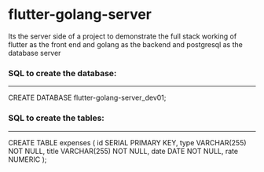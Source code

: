 # flutter-golang-server
Its the server side of a project to demonstrate the full stack working of flutter as the front end and golang as the backend and postgresql as the database server

### SQL to create the database:
--------------------------------
CREATE DATABASE flutter-golang-server_dev01;

### SQL to create the tables:
-------------------------------- 
CREATE TABLE expenses (
  id SERIAL PRIMARY KEY,
  type VARCHAR(255) NOT NULL,
  title VARCHAR(255) NOT NULL,
  date DATE NOT NULL,
  rate NUMERIC
);